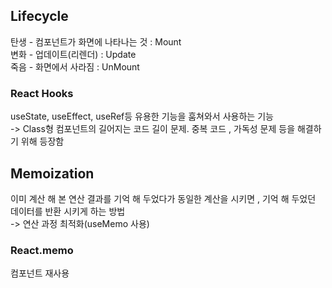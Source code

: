 ## Lifecycle
탄생 - 컴포넌트가 화면에 나타나는 것 : Mount    
변화 - 업데이트(리렌더) : Update  
죽음 - 화면에서 사라짐 : UnMount  
### React Hooks
useState, useEffect, useRef등 유용한 기능을 훔쳐와서 사용하는 기능  
-> Class형 컴포넌트의 길어지는 코드 길이 문제. 중복 코드 , 가독성 문제 등을 해결하기 위해 등장함  
## Memoization
이미 계산 해 본 연산 결과를 기억 해 두었다가 동일한 계산을 시키면 , 기억 해 두었던 데이터를 반환 시키게 하는 방법  
-> 연산 과정 최적화(useMemo 사용)  
### React.memo
컴포넌트 재사용  
